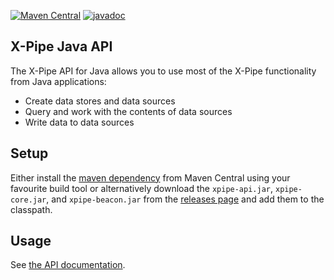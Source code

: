 [![Maven Central](https://maven-badges.herokuapp.com/maven-central/io.xpipe/xpipe-api/badge.svg)](https://maven-badges.herokuapp.com/maven-central/io.xpipe/xpipe-api)
[![javadoc](https://javadoc.io/badge2/io.xpipe/xpipe-api/javadoc.svg)](https://javadoc.io/doc/io.xpipe/xpipe-api)

## X-Pipe Java API

The X-Pipe API for Java allows you to use most of the X-Pipe functionality from Java applications:

- Create data stores and data sources
- Query and work with the contents of data sources
- Write data to data sources

## Setup

Either install the [maven dependency](https://maven-badges.herokuapp.com/maven-central/io.xpipe/xpipe-api) from Maven Central
using your favourite build tool or alternatively download the `xpipe-api.jar`, `xpipe-core.jar`, and `xpipe-beacon.jar`
from the [releases page](https://github.com/xpipe-io/xpipe/releases/latest) and add them to the classpath.

## Usage

See [the API documentation](https://xpipe-io.readthedocs.io/en/latest/dev/api/java/index.html).
